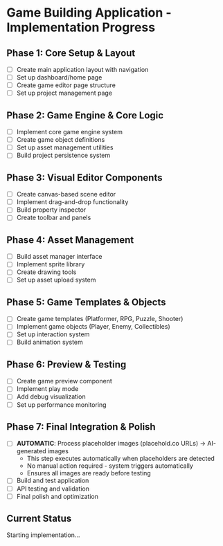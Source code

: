 # Game Building Application - Implementation Progress

## Phase 1: Core Setup & Layout
- [ ] Create main application layout with navigation
- [ ] Set up dashboard/home page
- [ ] Create game editor page structure
- [ ] Set up project management page

## Phase 2: Game Engine & Core Logic
- [ ] Implement core game engine system
- [ ] Create game object definitions
- [ ] Set up asset management utilities
- [ ] Build project persistence system

## Phase 3: Visual Editor Components
- [ ] Create canvas-based scene editor
- [ ] Implement drag-and-drop functionality
- [ ] Build property inspector
- [ ] Create toolbar and panels

## Phase 4: Asset Management
- [ ] Build asset manager interface
- [ ] Implement sprite library
- [ ] Create drawing tools
- [ ] Set up asset upload system

## Phase 5: Game Templates & Objects
- [ ] Create game templates (Platformer, RPG, Puzzle, Shooter)
- [ ] Implement game objects (Player, Enemy, Collectibles)
- [ ] Set up interaction system
- [ ] Build animation system

## Phase 6: Preview & Testing
- [ ] Create game preview component
- [ ] Implement play mode
- [ ] Add debug visualization
- [ ] Set up performance monitoring

## Phase 7: Final Integration & Polish
- [ ] **AUTOMATIC**: Process placeholder images (placehold.co URLs) → AI-generated images
  - This step executes automatically when placeholders are detected
  - No manual action required - system triggers automatically
  - Ensures all images are ready before testing
- [ ] Build and test application
- [ ] API testing and validation
- [ ] Final polish and optimization

## Current Status
Starting implementation...